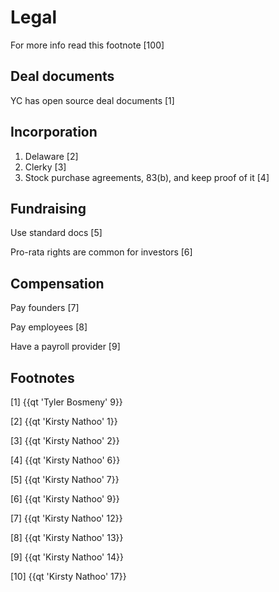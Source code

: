 # Legal 

For more info read this footnote [100]

## Deal documents

YC has open source deal documents [1]

## Incorporation

1. Delaware [2]
2. Clerky [3]
3. Stock purchase agreements, 83(b), and keep proof of it [4]

## Fundraising

Use standard docs [5]

Pro-rata rights are common for investors [6]

## Compensation

Pay founders [7]

Pay employees [8]

Have a payroll provider [9]


## Footnotes

[1] {{qt 'Tyler Bosmeny' 9}}

[2] {{qt 'Kirsty Nathoo' 1}}

[3] {{qt 'Kirsty Nathoo' 2}}

[4] {{qt 'Kirsty Nathoo' 6}}

[5] {{qt 'Kirsty Nathoo' 7}}

[6] {{qt 'Kirsty Nathoo' 9}}

[7] {{qt 'Kirsty Nathoo' 12}}

[8] {{qt 'Kirsty Nathoo' 13}}

[9] {{qt 'Kirsty Nathoo' 14}}

[10] {{qt 'Kirsty Nathoo' 17}}
